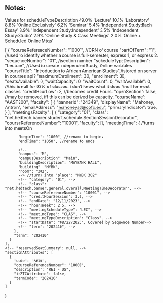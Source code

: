 ## Notes:
Values for scheduleTypeDescription
49.0%	 'Lecture'
10.1%	 'Laboratory'
8.8%	 'Online Exclusively'
6.2%	 'Seminar'
5.4%	 'Independent Study:Bach Essay'
3.9%	 'Independent Study:Independent'
3.5%	 'Independent Study:Studio'
2.9%	 'Online Study &amp; Class Meetings'
2.0%	 'Online + Scheduled Online Mtgs'



[
  {
    <!-- "id": 145013, -->
    <!-- "term": "202410", -->
    "courseReferenceNumber": "10001", //CRN of course
    "partOfTerm": "1", //used to identify whether a course is full-semester, express 1, or express 2.
    <!-- "courseNumber": "200", -->
    <!-- "subject": "AAST", -->
    "sequenceNumber": "01", //section number
    "scheduleTypeDescription": "Lecture", //Used to create IndependentStudy, Online variables
    "courseTitle": "Introduction to African American Studies",//stored on server in courses api?
    <!-- "creditHours": null, (null for 86% of classes) -->
    "maximumEnrollment": 30,
    "enrollment": 30,
    "seatsAvailable": 0,
    "waitCapacity": 0,
    "waitCount": 0,
    "waitAvailable": 0,
    <!-- "crossList": null,
    "crossListCapacity": null,
    "crossListCount": null,
    "crossListAvailable": null, --> //this is null for 93% of classes. i don't know what it does
    <!-- "creditHourHigh": null, -->//null for most classes.
    "creditHourLow": 3, //becomes credit Hours. 
    <!-- "creditHourIndicator": null, -->
    "openSection": false, //may be removed, iff this can be derived by capacity.
    <!-- "linkIdentifier": null, -->
    <!-- "isSectionLinked": false, -->
    "courseName": "AAST200",
    "faculty": [
      {
        "bannerId": "24349",
        <!-- "class": "net.hedtech.banner.student.faculty.FacultyResultDecorator", -->
        <!-- "courseReferenceNumber": "10001", -->
        "displayName": "Mahoney, Antron",
        "emailAddress": "mahoneyad@cofc.edu",
        "primaryIndicator": true,
        <!-- "term": "202410" -->
      }
    ],
    "meetingsFaculty": [
      {
        "category": "01",
        "class": "net.hedtech.banner.student.schedule.SectionSessionDecorator",
        "courseReferenceNumber": "10001",
        "faculty": [],
        "meetingTime": {
          <!-- "sunday": false,
          "monday": true,
          "tuesday": false,
          "wednesday": true
          "thursday": false,
          "friday": true,
          "saturday": false, --> //turns into meetsOn


          "beginTime": "1000", //rename to begins
          "endTime": "1050", //rename to ends
          
          <!-- 
          "campus": "M",
          "campusDescription": "Main",
          "buildingDescription": "MAYBANK HALL",
          "building": "MYBK",
          "room": "302", 
          --> //turns into "place": "MYBK 302"
          <!-- "category": "01", -->
          <!-- "class": "net.hedtech.banner.general.overall.MeetingTimeDecorator", -->
          <!-- "courseReferenceNumber": "10001", -->
          <!-- "creditHourSession": 3.0, -->
          <!-- "endDate": "12/11/2023", -->
          <!-- "hoursWeek": 2.5, -->
          <!-- "meetingScheduleType": "LEC", -->
          <!-- "meetingType": "CLAS", -->
          <!-- "meetingTypeDescription": "Class", -->
          <!-- "startDate": "08/22/2023", Covered by Sequence Number-->
          <!-- "term": "202410", -->
        },
        "term": "202410"
      }
    ],
    <!-- "reservedSeatSummary": null, -->
    "sectionAttributes": [
      {
        "code": "REIU",
        "courseReferenceNumber": "10001",
        "description": "REI - US",
        "isZTCAttribute": false,
        "termCode": "202410"
      }
    ]
  }